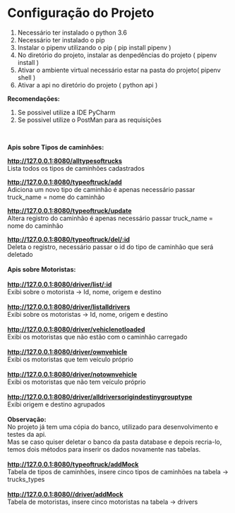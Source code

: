 # Configuração do Projeto #
<ol>
    <li>Necessário ter instalado o python 3.6</li>
    <li>Necessário ter instalado o pip</li>
    <li>Instalar o pipenv utilizando o pip ( pip install pipenv )</li>
    <li>No diretório do projeto, instalar as denpedências do projeto ( pipenv install )</li>
    <li>Ativar o ambiente virtual necessário estar na pasta do projeto( pipenv shell )</li>
    <li>Ativar a api no diretório do projeto ( python api )</li>
</ol>

**Recomendações:**
<ol>
    <li>Se possivel utilize a IDE PyCharm</li>
    <li>Se possivel utilize o PostMan para as requisições</li>
 </ol>
<br />

**Apis sobre Tipos de caminhões:**

**http://127.0.0.1:8080/alltypesoftrucks**
<br />
Lista todos os tipos de caminhões cadastrados

**http://127.0.0.1:8080/typeoftruck/add**
<br />
Adiciona um novo tipo de caminhão é apenas necessário passar truck_name = nome do caminhão

**http://127.0.0.1:8080/typeoftruck/update**
<br />
Altera registro do caminhão é apenas necessário passar truck_name = nome do caminhão

**http://127.0.0.1:8080/typeoftruck/del/:id**
<br />
Deleta o registro, necessário passar o id do tipo de caminhão que será deletado
<br />
<br />
**Apis sobre Motoristas:**
<br />
<br />
**http://127.0.0.1:8080/driver/list/:id**
<br />
Exibi sobre o motorista -> Id, nome, origem e destino
<br />
<br />
**http://127.0.0.1:8080/driver/listalldrivers**
<br />
Exibi sobre os motoristas -> Id, nome, origem e destino
<br />
<br />
**http://127.0.0.1:8080/driver/vehiclenotloaded**
<br />
Exibi os motoristas que não estão com o caminhão carregado
<br />
<br />
**http://127.0.0.1:8080/driver/ownvehicle**
<br />
Exibi os motoristas que tem veículo próprio
<br />
<br />
**http://127.0.0.1:8080/driver/notownvehicle**
<br />
Exibi os motoristas que não tem veículo próprio
<br />
<br />
**http://127.0.0.1:8080/driver/alldriversorigindestinygrouptype**
<br />
Exibi origem e destino agrupados
<br />
<br />
**Observação:**
<br />
No projeto já tem uma cópia do banco, utilizado para desenvolvimento e testes da api.
<br />
Mas se caso quiser deletar o banco da pasta database e depois recria-lo, temos dois métodos para inserir os dados novamente nas tabelas.
<br />
<br />
**http://127.0.0.1:8080/typeoftruck/addMock**
<br />
Tabela de tipos de caminhões, insere cinco tipos de caminhões na tabela -> trucks_types
<br />
<br />
**http://127.0.0.1:8080//driver/addMock**
<br />
Tabela de motoristas, insere cinco motoristas na tabela -> drivers
